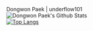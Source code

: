 Dongwon Paek | underflow101<br>
![Dongwon Paek's Github Stats](https://github-readme-stats.vercel.app/api?username=underflow101&count_private=true&include_all_commits=true&show_icons=true&theme=calm)<br>
[![Top Langs](https://github-readme-stats.vercel.app/api/top-langs/?username=underflow101&layout=compact)](https://github.com/underflow101/github-readme-stats)